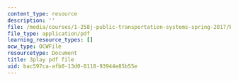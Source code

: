 ```yaml
---
content_type: resource
description: ''
file: /media/courses/1-258j-public-transportation-systems-spring-2017/bac597caafb013d0011893944e85b55e_wzB8Rhm3xCU.pdf
file_type: application/pdf
learning_resource_types: []
ocw_type: OCWFile
resourcetype: Document
title: 3play pdf file
uid: bac597ca-afb0-13d0-0118-93944e85b55e
---
```

